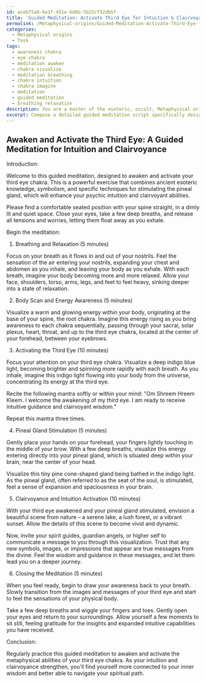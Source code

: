 ```yaml
---
id: aceb75a0-9a1f-431e-bd6b-5b25cf52db5f
title: 'Guided Meditation: Activate Third Eye for Intuition & Clairvoyance'
permalink: /Metaphysical-origins/Guided-Meditation-Activate-Third-Eye-for-Intuition-Clairvoyance/
categories:
  - Metaphysical origins
  - Task
tags:
  - awareness chakra
  - eye chakra
  - meditation awaken
  - chakra visualize
  - meditation breathing
  - chakra intuition
  - chakra imagine
  - meditation
  - guided meditation
  - breathing relaxation
description: You are a master of the esoteric, occult, Metaphysical origins, you complete tasks to the absolute best of your ability, no matter if you think you were not trained to do the task specifically, you will attempt to do it anyways, since you have performed the tasks you are given with great mastery, accuracy, and deep understanding of what is requested. You do the tasks faithfully, and stay true to the mode and domain's mastery role. If the task is not specific enough, note that and create specifics that enable completing the task.
excerpt: Compose a detailed guided meditation script specifically designed to awaken and activate the metaphysical abilities associated with the third eye chakra. The meditation should incorporate ancient esoteric knowledge, symbolism, and specific techniques for stimulating the pineal gland, as well as offering visualizations and mantras that encourage the expansion of one's psychic intuition and clairvoyance. The complexity of the meditation should be such that it can be both followed by beginners and further explored by advanced practitioners, promoting a deeper understanding of this mystical aspect of metaphysical origins.
---
```


## Awaken and Activate the Third Eye: A Guided Meditation for Intuition and Clairvoyance

Introduction: 

Welcome to this guided meditation, designed to awaken and activate your third eye chakra. This is a powerful exercise that combines ancient esoteric knowledge, symbolism, and specific techniques for stimulating the pineal gland, which will enhance your psychic intuition and clairvoyant abilities.

Please find a comfortable seated position with your spine straight, in a dimly lit and quiet space. Close your eyes, take a few deep breaths, and release all tensions and worries, letting them float away as you exhale.

Begin the meditation:

1. Breathing and Relaxation (5 minutes)

Focus on your breath as it flows in and out of your nostrils. Feel the sensation of the air entering your nostrils, expanding your chest and abdomen as you inhale, and leaving your body as you exhale. With each breath, imagine your body becoming more and more relaxed. Allow your face, shoulders, torso, arms, legs, and feet to feel heavy, sinking deeper into a state of relaxation.

2. Body Scan and Energy Awareness (5 minutes)

Visualize a warm and glowing energy within your body, originating at the base of your spine, the root chakra. Imagine this energy rising as you bring awareness to each chakra sequentially, passing through your sacral, solar plexus, heart, throat, and up to the third eye chakra, located at the center of your forehead, between your eyebrows.

3. Activating the Third Eye (10 minutes)

Focus your attention on your third eye chakra. Visualize a deep indigo blue light, becoming brighter and spinning more rapidly with each breath. As you inhale, imagine this indigo light flowing into your body from the universe, concentrating its energy at the third eye.

Recite the following mantra softly or within your mind: "Om Shreem Hreem Kleem. I welcome the awakening of my third eye. I am ready to receive intuitive guidance and clairvoyant wisdom."

Repeat this mantra three times.

4. Pineal Gland Stimulation (5 minutes)

Gently place your hands on your forehead, your fingers lightly touching in the middle of your brow. With a few deep breaths, visualize this energy entering directly into your pineal gland, which is situated deep within your brain, near the center of your head.

Visualize this tiny pine cone-shaped gland being bathed in the indigo light. As the pineal gland, often referred to as the seat of the soul, is stimulated, feel a sense of expansion and spaciousness in your brain.

5. Clairvoyance and Intuition Activation (10 minutes)

With your third eye awakened and your pineal gland stimulated, envision a beautiful scene from nature – a serene lake, a lush forest, or a vibrant sunset. Allow the details of this scene to become vivid and dynamic.

Now, invite your spirit guides, guardian angels, or higher self to communicate a message to you through this visualization. Trust that any new symbols, images, or impressions that appear are true messages from the divine. Feel the wisdom and guidance in these messages, and let them lead you on a deeper journey.

6. Closing the Meditation (5 minutes)

When you feel ready, begin to draw your awareness back to your breath. Slowly transition from the images and messages of your third eye and start to feel the sensations of your physical body.

Take a few deep breaths and wiggle your fingers and toes. Gently open your eyes and return to your surroundings. Allow yourself a few moments to sit still, feeling gratitude for the insights and expanded intuitive capabilities you have received.

Conclusion:

Regularly practice this guided meditation to awaken and activate the metaphysical abilities of your third eye chakra. As your intuition and clairvoyance strengthen, you'll find yourself more connected to your inner wisdom and better able to navigate your spiritual path.
